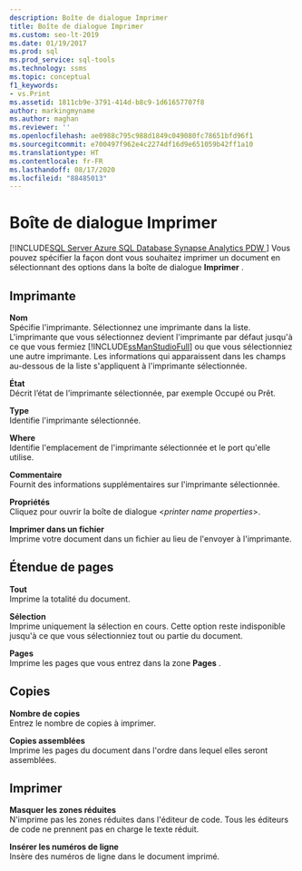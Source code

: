 ```yaml
---
description: Boîte de dialogue Imprimer
title: Boîte de dialogue Imprimer
ms.custom: seo-lt-2019
ms.date: 01/19/2017
ms.prod: sql
ms.prod_service: sql-tools
ms.technology: ssms
ms.topic: conceptual
f1_keywords:
- vs.Print
ms.assetid: 1811cb9e-3791-414d-b8c9-1d61657707f8
author: markingmyname
ms.author: maghan
ms.reviewer: ''
ms.openlocfilehash: ae0988c795c988d1849c049080fc78651bfd96f1
ms.sourcegitcommit: e700497f962e4c2274df16d9e651059b42ff1a10
ms.translationtype: HT
ms.contentlocale: fr-FR
ms.lasthandoff: 08/17/2020
ms.locfileid: "88485013"
---
```

# <a name="print-dialog-box"></a>Boîte de dialogue Imprimer
[!INCLUDE[SQL Server Azure SQL Database Synapse Analytics PDW ](../../includes/applies-to-version/sql-asdb-asdbmi-asa-pdw.md)]
Vous pouvez spécifier la façon dont vous souhaitez imprimer un document en sélectionnant des options dans la boîte de dialogue **Imprimer** .  
  
## <a name="printer"></a>Imprimante  
**Nom**  
Spécifie l'imprimante. Sélectionnez une imprimante dans la liste. L'imprimante que vous sélectionnez devient l'imprimante par défaut jusqu'à ce que vous fermiez [!INCLUDE[ssManStudioFull](../../includes/ssmanstudiofull-md.md)] ou que vous sélectionniez une autre imprimante. Les informations qui apparaissent dans les champs au-dessous de la liste s'appliquent à l'imprimante sélectionnée.  
  
**État**  
Décrit l’état de l’imprimante sélectionnée, par exemple Occupé ou Prêt.  
  
**Type**  
Identifie l'imprimante sélectionnée.  
  
**Where**  
Identifie l'emplacement de l'imprimante sélectionnée et le port qu'elle utilise.  
  
**Commentaire**  
Fournit des informations supplémentaires sur l'imprimante sélectionnée.  
  
**Propriétés**  
Cliquez pour ouvrir la boîte de dialogue \<*printer name properties*>.  
  
**Imprimer dans un fichier**  
Imprime votre document dans un fichier au lieu de l'envoyer à l'imprimante.  
  
## <a name="page-range"></a>Étendue de pages  
**Tout**  
Imprime la totalité du document.  
  
**Sélection**  
Imprime uniquement la sélection en cours. Cette option reste indisponible jusqu'à ce que vous sélectionniez tout ou partie du document.  
  
**Pages**  
Imprime les pages que vous entrez dans la zone **Pages** .  
  
## <a name="copies"></a>Copies  
**Nombre de copies**  
Entrez le nombre de copies à imprimer.  
  
**Copies assemblées**  
Imprime les pages du document dans l'ordre dans lequel elles seront assemblées.  
  
## <a name="print-what"></a>Imprimer  
**Masquer les zones réduites**  
N'imprime pas les zones réduites dans l'éditeur de code. Tous les éditeurs de code ne prennent pas en charge le texte réduit.  
  
**Insérer les numéros de ligne**  
Insère des numéros de ligne dans le document imprimé.  
  
